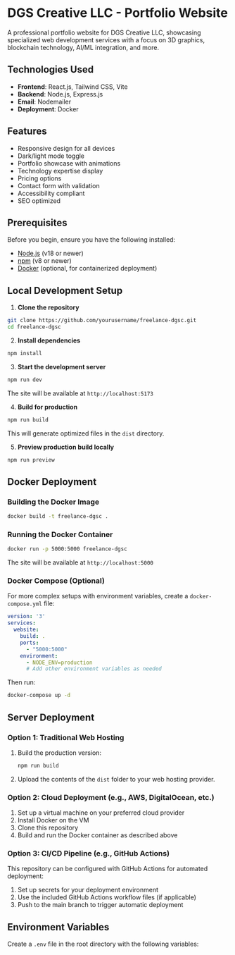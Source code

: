 # DGS Creative LLC - Portfolio Website

A professional portfolio website for DGS Creative LLC, showcasing specialized web development services with a focus on 3D graphics, blockchain technology, AI/ML integration, and more.

## Technologies Used

- **Frontend**: React.js, Tailwind CSS, Vite
- **Backend**: Node.js, Express.js
- **Email**: Nodemailer
- **Deployment**: Docker

## Features

- Responsive design for all devices
- Dark/light mode toggle
- Portfolio showcase with animations
- Technology expertise display
- Pricing options
- Contact form with validation
- Accessibility compliant
- SEO optimized

## Prerequisites

Before you begin, ensure you have the following installed:
- [Node.js](https://nodejs.org/) (v18 or newer)
- [npm](https://www.npmjs.com/) (v8 or newer)
- [Docker](https://www.docker.com/) (optional, for containerized deployment)

## Local Development Setup

1. **Clone the repository**

```bash
git clone https://github.com/yourusername/freelance-dgsc.git
cd freelance-dgsc
```

2. **Install dependencies**

```bash
npm install
```

3. **Start the development server**

```bash
npm run dev
```

The site will be available at `http://localhost:5173`

4. **Build for production**

```bash
npm run build
```

This will generate optimized files in the `dist` directory.

5. **Preview production build locally**

```bash
npm run preview
```

## Docker Deployment

### Building the Docker Image

```bash
docker build -t freelance-dgsc .
```

### Running the Docker Container

```bash
docker run -p 5000:5000 freelance-dgsc
```

The site will be available at `http://localhost:5000`

### Docker Compose (Optional)

For more complex setups with environment variables, create a `docker-compose.yml` file:

```yaml
version: '3'
services:
  website:
    build: .
    ports:
      - "5000:5000"
    environment:
      - NODE_ENV=production
      # Add other environment variables as needed
```

Then run:

```bash
docker-compose up -d
```

## Server Deployment

### Option 1: Traditional Web Hosting

1. Build the production version:
   ```bash
   npm run build
   ```

2. Upload the contents of the `dist` folder to your web hosting provider.

### Option 2: Cloud Deployment (e.g., AWS, DigitalOcean, etc.)

1. Set up a virtual machine on your preferred cloud provider
2. Install Docker on the VM
3. Clone this repository
4. Build and run the Docker container as described above

### Option 3: CI/CD Pipeline (e.g., GitHub Actions)

This repository can be configured with GitHub Actions for automated deployment:

1. Set up secrets for your deployment environment
2. Use the included GitHub Actions workflow files (if applicable)
3. Push to the main branch to trigger automatic deployment

## Environment Variables

Create a `.env` file in the root directory with the following variables:
